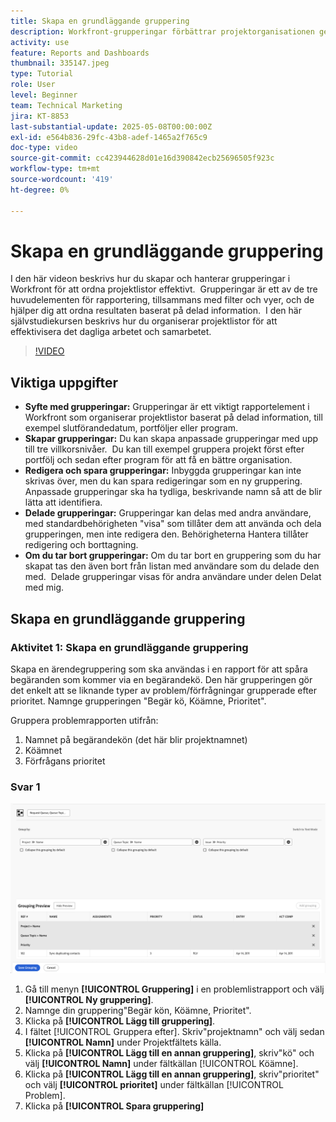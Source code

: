 ```yaml
---
title: Skapa en grundläggande gruppering
description: Workfront-grupperingar förbättrar projektorganisationen genom att användarna kan kategorisera listor baserat på poster som portföljer, program eller slutdatum, med anpassningsbara delnings- och hanteringsalternativ för effektivt samarbete.
activity: use
feature: Reports and Dashboards
thumbnail: 335147.jpeg
type: Tutorial
role: User
level: Beginner
team: Technical Marketing
jira: KT-8853
last-substantial-update: 2025-05-08T00:00:00Z
exl-id: e564b836-29fc-43b8-adef-1465a2f765c9
doc-type: video
source-git-commit: cc423944628d01e16d390842ecb25696505f923c
workflow-type: tm+mt
source-wordcount: '419'
ht-degree: 0%

---
```


# Skapa en grundläggande gruppering

I den här videon beskrivs hur du skapar och hanterar grupperingar i Workfront för att ordna projektlistor effektivt. &#x200B; Grupperingar är ett av de tre huvudelementen för rapportering, tillsammans med filter och vyer, och de hjälper dig att ordna resultaten baserat på delad information. &#x200B;
I den här självstudiekursen beskrivs hur du organiserar projektlistor för att effektivisera det dagliga arbetet och samarbetet. &#x200B;

>[!VIDEO](https://video.tv.adobe.com/v/335147/?quality=12&learn=on&enablevpops=0)

## Viktiga uppgifter

* **Syfte med grupperingar:** Grupperingar är ett viktigt rapportelement i Workfront som organiserar projektlistor baserat på delad information, till exempel slutförandedatum, portföljer eller program. &#x200B;
* **Skapar grupperingar:** Du kan skapa anpassade grupperingar med upp till tre villkorsnivåer. &#x200B; Du kan till exempel gruppera projekt först efter portfölj och sedan efter program för att få en bättre organisation. &#x200B;
* **Redigera och spara grupperingar:** Inbyggda grupperingar kan inte skrivas över, men du kan spara redigeringar som en ny gruppering. &#x200B; Anpassade grupperingar ska ha tydliga, beskrivande namn så att de blir lätta att identifiera. &#x200B;
* **Delade grupperingar:** Grupperingar kan delas med andra användare, med standardbehörigheten &quot;visa&quot; som tillåter dem att använda och dela grupperingen, men inte redigera den. Behörigheterna &#x200B; Hantera tillåter redigering och borttagning. &#x200B;
* **Om du tar bort grupperingar:** Om du tar bort en gruppering som du har skapat tas den även bort från listan med användare som du delade den med. &#x200B; Delade grupperingar visas för andra användare under delen Delat med mig. &#x200B;

## Skapa en grundläggande gruppering


### Aktivitet 1: Skapa en grundläggande gruppering

Skapa en ärendegruppering som ska användas i en rapport för att spåra begäranden som kommer via en begärandekö. Den här grupperingen gör det enkelt att se liknande typer av problem/förfrågningar grupperade efter prioritet. Namnge grupperingen &quot;Begär kö, Köämne, Prioritet&quot;.

Gruppera problemrapporten utifrån:

1. Namnet på begärandekön (det här blir projektnamnet)
1. Köämnet
1. Förfrågans prioritet

### Svar 1

![En bild av skärmen för att skapa en ny gruppering](assets/grouping-exercise.png)

1. Gå till menyn **[!UICONTROL Gruppering]** i en problemlistrapport och välj **[!UICONTROL Ny gruppering]**.
1. Namnge din gruppering&quot;Begär kön, Köämne, Prioritet&quot;.
1. Klicka på **[!UICONTROL Lägg till gruppering]**.
1. I fältet [!UICONTROL Gruppera efter]. Skriv&quot;projektnamn&quot; och välj sedan **[!UICONTROL Namn]** under Projektfältets källa.
1. Klicka på **[!UICONTROL Lägg till en annan gruppering]**, skriv&quot;kö&quot; och välj **[!UICONTROL Namn]** under fältkällan [!UICONTROL Köämne].
1. Klicka på **[!UICONTROL Lägg till en annan gruppering]**, skriv&quot;prioritet&quot; och välj **[!UICONTROL prioritet]** under fältkällan [!UICONTROL Problem].
1. Klicka på **[!UICONTROL Spara gruppering]**
